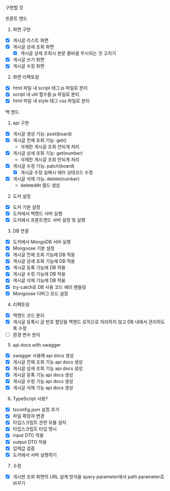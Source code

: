 구현할 것

프론트 엔드

1. 화면 구현

- [x] 게시글 리스트 화면
- [x] 게시글 상세 조회 화면
  - [x] 게시글 상세 조회시 본문 줄바꿈 무시되는 것 고치기
- [x] 게시글 쓰기 화면
- [x] 게시글 수정 화면

2. 화면 리팩토링

- [x] html 파일 내 script 태그 js 파일로 분리
- [x] script 내 util 함수들 js 파일로 분리
- [x] html 파일 내 style 태그 css 파일로 분리

백 엔드

1. api 구현

- [x] 게시글 생성 기능: post(board)
- [x] 게시글 전체 조회 기능: get()
  - 삭제한 게시글 조회 안되게 처리
- [x] 게시글 상세 조회 기능: get(number)
  - 삭제한 게시글 조회 안되게 처리
- [x] 게시글 수정 기능: patch(board)
  - [x] 게시글 수정 실패시 에러 상태코드 수정
- [x] 게시글 삭제 기능: delete(number)
  - deletedAt 필드 생성

2. 도커 설정

- [x] 도커 기본 설정
- [x] 도커에서 백엔드 서버 실행
- [x] 도커에서 프론트엔드 서버 설정 및 실행

3. DB 연결

- [x] 도커에서 MongoDB 서버 실행
- [x] Mongoose 기본 설정
- [x] 게시글 전체 조회 기능에 DB 적용
- [x] 게시글 상세 조회 기능에 DB 적용
- [x] 게시글 등록 기능에 DB 적용
- [x] 게시글 수정 기능에 DB 적용
- [x] 게시글 삭제 기능에 DB 적용
- [x] try-catch로 DB 사용 코드 에러 핸들링
- [x] Mongoose 디버그 모드 설정

4. 리펙토링

- [x] 백엔드 코드 분리
- [x] 게시글 등록시 글 번호 할당을 백엔드 로직으로 처리하지 않고 DB 내에서 관리하도록 수정
- [ ] 환경 변수 분리

5. api docs with swagger

- [x] swagger 사용해 api docs 생성
- [x] 게시글 전체 조회 기능 api docs 생성
- [x] 게시글 상세 조회 기능 api docs 생성
- [x] 게시글 등록 기능 api docs 생성
- [x] 게시글 수정 기능 api docs 생성
- [x] 게시글 삭제 기능 api docs 생성

6. TypeScript 사용?

- [x] tsconfig.json 설정 추가
- [x] 파일 확장자 변경
- [x] 타입스크립트 관련 모듈 설치
- [x] 타입스크립트 타입 명시
- [x] input DTO 적용
- [x] output DTO 적용
- [x] 입력값 검증
- [x] 도커에서 서버 실행하기

7. 수정

- [x] 게시판 조회 화면의 URL 설계 방식을 query parameter에서 path parameter로 바꾸기
